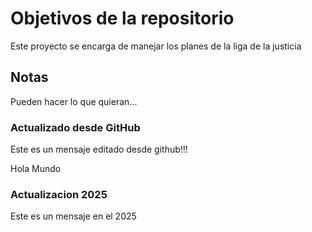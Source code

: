# Objetivos de la repositorio

Este proyecto se encarga de manejar los planes de la liga de la justicia


## Notas
Pueden hacer lo que quieran...

### Actualizado desde GitHub
Este es un mensaje editado desde github!!!

Hola Mundo

### Actualizacion 2025
Este es un mensaje en el 2025
